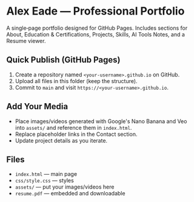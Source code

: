 # Alex Eade — Professional Portfolio

A single‑page portfolio designed for GitHub Pages. Includes sections for About, Education & Certifications, Projects, Skills, AI Tools Notes, and a Resume viewer.

## Quick Publish (GitHub Pages)

1. Create a repository named `<your-username>.github.io` on GitHub.
2. Upload all files in this folder (keep the structure).
3. Commit to `main` and visit `https://<your-username>.github.io`.

## Add Your Media

- Place images/videos generated with Google's Nano Banana and Veo into `assets/` and reference them in `index.html`.
- Replace placeholder links in the Contact section.
- Update project details as you iterate.

## Files

- `index.html` — main page
- `css/style.css` — styles
- `assets/` — put your images/videos here
- `resume.pdf` — embedded and downloadable